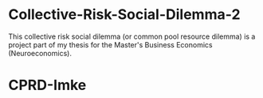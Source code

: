 # Collective-Risk-Social-Dilemma-2
This collective risk social dilemma (or common pool resource dilemma) is a project part of my thesis for the Master's Business Economics (Neuroeconomics).
# CPRD-Imke
